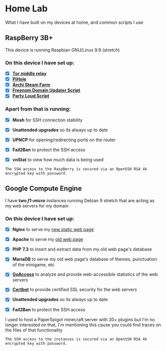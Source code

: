 # Home Lab
What I have built on my devices at home, and common scripts I use

## RaspBerry 3B+
This device is running Raspbian GNU/Linux 9.9 (stretch) 

### On this device I have set up:
- [x] **[Tor middle relay](https://trac.torproject.org/projects/tor/wiki/TorRelayGuide)**
- [x] **[PiHole](https://github.com/pi-hole/pi-hole)**
- [x] **[Archi Steam Farm](https://github.com/JustArchiNET/ArchiSteamFarm)**
- [x] **[Freenom Domain Updater Script](https://github.com/mkorthof/freenom-script)**
- [x] **[Party Loud Script](https://github.com/realtho/PartyLoud)**

### Apart from that is running:
- [x] **Mosh** for SSH connection stability

- [x] **Unattended upgrades** so its always up to date

- [x] **UPNCP** for opening/redirecting ports on the router

- [x] **Fail2Ban** to protect the SSH access

- [x] **vnStat** to view how much data is being used

```The SSH access to the RaspBerry is secured via an OpenSSH RSA 4k encrypted key with password.```


## Google Compute Engine
I have **two *f1-micro*** instances running Debian 9 stretch that are acting as my web servers for my domain

### On this device I have set up:
- [x] **Nginx** to serve my [new static web page](https://akbal.dev/)

- [x] **Apache** to serve my [old web page](https://old.akbal.dev/)

- [x] **PHP 7.3** to insert and extract data from my old web page's database

- [x] **MariaDB** to serve my old web page's database of themes, punctuation of the minigame, etc

- [x] **[GoAccess](https://goaccess.io/)** to analyze and provide web-accessible statistics of the web servers

- [x] **[Certbot](https://letsencrypt.org/)** to provide certified SSL security for the web servers

- [x] **Unattended upgrades** so its always up to date

- [x] **Fail2Ban** to protect the SSH access

I used to host a PaperSpigot minecraft server with 30+ plugins but I'm no longer interested on that, I'm mentioning this cause you could find traces on the files of that functionality

```The SSH access to the instances is secured via an OpenSSH RSA 4k encrypted key with password.```
